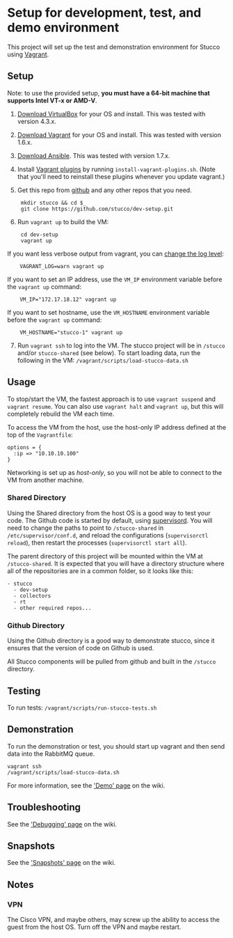 
# Setup for development, test, and demo environment

This project will set up the test and demonstration environment for Stucco using [Vagrant](http://www.vagrantup.com/). 

## Setup

Note: to use the provided setup, **you must have a 64-bit machine that supports Intel VT-x or AMD-V**.

1. [Download VirtualBox](https://www.virtualbox.org/wiki/Downloads) for your OS and install. This was tested with version 4.3.x.
2. [Download Vagrant](http://www.vagrantup.com/downloads.html) for your OS and install. This was tested with version 1.6.x.
3. [Download Ansible](http://docs.ansible.com/intro_installation.html). This was tested with version 1.7.x.
4. Install [Vagrant plugins](http://docs.vagrantup.com/v2/plugins/index.html) by running `install-vagrant-plugins.sh`. (Note that you'll need to reinstall these plugins whenever you update vagrant.)
5. Get this repo from [github](https://github.com/stucco/dev-setup) and any other repos that you need.

        mkdir stucco && cd $_
        git clone https://github.com/stucco/dev-setup.git
      
6. Run `vagrant up` to build the VM: 

        cd dev-setup
        vagrant up

If you want less verbose output from vagrant, you can [change the log level](http://docs.vagrantup.com/v2/other/debugging.html):

        VAGRANT_LOG=warn vagrant up

If you want to set an IP address, use the `VM_IP` environment variable before the `vagrant up` command:

        VM_IP="172.17.18.12" vagrant up

If you want to set hostname, use the `VM_HOSTNAME` environment variable before the `vagrant up` command:

        VM_HOSTNAME="stucco-1" vagrant up

7. Run `vagrant ssh` to log into the VM. The stucco project will be in `/stucco` and/or `stucco-shared` (see below). To start loading data, run the following in the VM:  `/vagrant/scripts/load-stucco-data.sh`


## Usage

To stop/start the VM, the fastest approach is to use `vagrant suspend` and `vagrant resume`. You can also use `vagrant halt` and `vagrant up`, but this will completely rebuild the VM each time.

To access the VM from the host, use the  host-only IP address defined at the top of the `Vagrantfile`:

    options = {
      :ip => "10.10.10.100"
    }

Networking is set up as *host-only*, so you will not be able to connect to the VM from another machine.

### Shared Directory

Using the Shared directory from the host OS is a good way to test your code.  The Github code is started by default, using [supervisord](http://supervisord.org/). You will need to change the paths to point to `/stucco-shared` in `/etc/supervisor/conf.d`, and reload the configurations (`supervisorctl reload`), then restart the processes (`supervisorctl start all`).

The parent directory of this project will be mounted within the VM at `/stucco-shared`. It is expected that you will have a directory structure where all of the repositories are in a common folder, so it looks like this:

    - stucco
      - dev-setup
      - collectors
      - rt
      - other required repos...

###  Github Directory

Using the Github directory is a good way to demonstrate stucco, since it ensures that the version of code on Github is used.

All Stucco components will be pulled from github and built in the `/stucco` directory.

## Testing

To run tests: `/vagrant/scripts/run-stucco-tests.sh` 

## Demonstration

To run the demonstration or test, you should start up vagrant and then send data into the RabbitMQ queue.

    vagrant ssh
    /vagrant/scripts/load-stucco-data.sh

For more information, see the ['Demo' page](https://github.com/stucco/dev-setup/wiki/Demo) on the wiki.

## Troubleshooting

See the ['Debugging' page](https://github.com/stucco/dev-setup/wiki/Debugging) on the wiki.

## Snapshots

See the ['Snapshots' page](https://github.com/stucco/dev-setup/wiki/Snapshots) on the wiki.

## Notes

### VPN

The Cisco VPN, and maybe others, may screw up the ability to access the guest from the host OS. Turn off the VPN and maybe restart.
